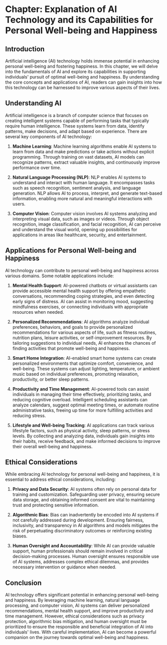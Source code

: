 Chapter: Explanation of AI Technology and its Capabilities for Personal Well-being and Happiness
================================================================================================

Introduction
------------

Artificial intelligence (AI) technology holds immense potential in enhancing personal well-being and fostering happiness. In this chapter, we will delve into the fundamentals of AI and explore its capabilities in supporting individuals' pursuit of optimal well-being and happiness. By understanding the core concepts and applications of AI, readers can gain insights into how this technology can be harnessed to improve various aspects of their lives.

Understanding AI
----------------

Artificial intelligence is a branch of computer science that focuses on creating intelligent systems capable of performing tasks that typically require human intelligence. These systems learn from data, identify patterns, make decisions, and adapt based on experience. There are several key components of AI technology:

1. **Machine Learning**: Machine learning algorithms enable AI systems to learn from data and make predictions or take actions without explicit programming. Through training on vast datasets, AI models can recognize patterns, extract valuable insights, and continuously improve performance over time.

2. **Natural Language Processing (NLP)**: NLP enables AI systems to understand and interact with human language. It encompasses tasks such as speech recognition, sentiment analysis, and language generation. NLP allows AI to process, interpret, and generate text-based information, enabling more natural and meaningful interactions with users.

3. **Computer Vision**: Computer vision involves AI systems analyzing and interpreting visual data, such as images or videos. Through object recognition, image classification, and facial recognition, AI can perceive and understand the visual world, opening up possibilities for applications in areas like healthcare, security, and entertainment.

Applications for Personal Well-being and Happiness
--------------------------------------------------

AI technology can contribute to personal well-being and happiness across various domains. Some notable applications include:

1. **Mental Health Support**: AI-powered chatbots or virtual assistants can provide accessible mental health support by offering empathetic conversations, recommending coping strategies, and even detecting early signs of distress. AI can assist in monitoring mood, suggesting mindfulness exercises, or connecting individuals with appropriate resources when needed.

2. **Personalized Recommendations**: AI algorithms analyze individual preferences, behaviors, and goals to provide personalized recommendations for various aspects of life, such as fitness routines, nutrition plans, leisure activities, or self-improvement resources. By tailoring suggestions to individual needs, AI enhances the chances of finding activities that promote well-being and happiness.

3. **Smart Home Integration**: AI-enabled smart home systems can create personalized environments that optimize comfort, convenience, and well-being. These systems can adjust lighting, temperature, or ambient music based on individual preferences, promoting relaxation, productivity, or better sleep patterns.

4. **Productivity and Time Management**: AI-powered tools can assist individuals in managing their time effectively, prioritizing tasks, and reducing cognitive overload. Intelligent scheduling assistants can analyze calendars, suggest optimal meeting times, or automate routine administrative tasks, freeing up time for more fulfilling activities and reducing stress.

5. **Lifestyle and Well-being Tracking**: AI applications can track various lifestyle factors, such as physical activity, sleep patterns, or stress levels. By collecting and analyzing data, individuals gain insights into their habits, receive feedback, and make informed decisions to improve their overall well-being and happiness.

Ethical Considerations
----------------------

While embracing AI technology for personal well-being and happiness, it is essential to address ethical considerations, including:

1. **Privacy and Data Security**: AI systems often rely on personal data for training and customization. Safeguarding user privacy, ensuring secure data storage, and obtaining informed consent are vital to maintaining trust and protecting sensitive information.

2. **Algorithmic Bias**: Bias can inadvertently be encoded into AI systems if not carefully addressed during development. Ensuring fairness, inclusivity, and transparency in AI algorithms and models mitigates the risk of perpetuating discriminatory outcomes or reinforcing existing biases.

3. **Human Oversight and Accountability**: While AI can provide valuable support, human professionals should remain involved in critical decision-making processes. Human oversight ensures responsible use of AI systems, addresses complex ethical dilemmas, and provides necessary intervention or guidance when needed.

Conclusion
----------

AI technology offers significant potential in enhancing personal well-being and happiness. By leveraging machine learning, natural language processing, and computer vision, AI systems can deliver personalized recommendations, mental health support, and improve productivity and time management. However, ethical considerations such as privacy protection, algorithmic bias mitigation, and human oversight must be prioritized to ensure the responsible and beneficial integration of AI into individuals' lives. With careful implementation, AI can become a powerful companion on the journey towards optimal well-being and happiness.
